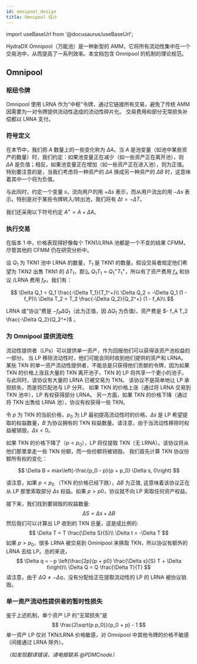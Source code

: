 ```yaml
---
id: omnipool_design
title: Omnipool 设计
---
```


import useBaseUrl from '@docusaurus/useBaseUrl';

HydraDX Omnipool（万能池）是一种新型的 AMM，它将所有流动性集中在一个交易池中，从而提高了一系列效率。本文档包含 Omnipool 的机制的理论规范。

## Omnipool

### 枢纽令牌

Omnipool 使用 LRNA 作为“中枢”令牌，通过它链接所有交易，避免了传统 AMM 因需要为一对令牌提供流动性造成的流动性碎片化。 交易费用和部分无常损失补偿都以 LRNA 支付。

### 符号定义

在本节中，我们把 $A$ 数量上的一些变化称为 $\Delta A$。当 $A$ 是池变量（如池中某些资产的数量）时，我们约定：如果池变量正在减少（如一些资产正在离开池），则 $\Delta A$ 是负值；相反，如果池变量正在增加（如一些资产正在进入池），则为正值。特别要注意的是，当我们考虑将一种资产的 $\Delta A$ 换成另一种资产的 $\Delta B$ 时，这意味着其中一个将为负值。

与此同时，约定一个变量 $s$，流向用户的用 $+\Delta s$ 表示，而从用户流出的用 $-\Delta s$ 表示。特别是对于某些令牌转入/转出池，我们将有 $\Delta t = -\Delta T$。

我们还采用以下符号约定 $A^+ = A + \Delta A$。

### 执行交易

在版本 1 中，价格表现得好像每个 TKN1/LRNA 池都是一个不变的结果 CFMM，尽管其他的 CFMM 仍在研究分析中。

设 $Q_1$ 为 TKN1 池中 LRNA 的数量，$T_1$ 是 TKN1 的数量。假设交易者规定他们希望为 TKN2 出售 TKN1 的 $\Delta T_1$，那么 $Q_1 T_1 = Q_1^+ T_1^+$，所以有了资产费用 $f_A$ 和协议 /LRNA 费用 $f_P$，我们有：

$$
\Delta Q_1 = Q_1 \frac{-\Delta T_1}{T_1^+}\\
\Delta Q_2 = -\Delta Q_1 (1 - f_P)\\
\Delta T_2 = T_2 \frac{-\Delta Q_2}{Q_2^+} (1 - f_A)\\
$$

LRNA 或“协议”费是 $- f_P \Delta Q_1$（此为正值，因 $\Delta Q_1$ 为负值)，资产费是 $- f_A T_2 \frac{-\Delta Q_2}{Q_2^+}$ 。

### 为 Omnipool 提供流动性
流动性提供者（LPs）可以提供单一资产，作为回报他们可以获得该资产池权益的一部分。 当 LP 移除流动性时，他们可能会同时收到他们提供的资产和 LRNA。
某些 TKN 的单一资产流动性提供者，不能总是只获得他们贡献的令牌，因为如果 TKN 的价格上涨且大量的 TKN 离开池子，TKN 的 LP 将共享一个更小的池子。 与此同时，该协议有大量的 LRNA 已被交易为 TKN。 该协议不是简单地让 LP 承担损失，而是将匹配池与 LP 分开。 如果 TKN 的价格上涨（通过将 LRNA 交易到 TKN 池中），LP 有权获得部分 LRNA。 另一方面，如果 TKN 的价格下降（通过将 TKN 出售给 LRNA 池），协议有权获得一些 TKN。

令 $p$ 为 TKN 的当前价格，$p_0$ 为 LP 最初提高流动性时的价格，$\Delta s$ 是 LP 希望提取的权益数量，$B$ 为协议拥有的 TKN 权益数量。请注意，由于当流动性移除时权益被销毁，$\Delta s < 0$。

如果 TKN 的价格下降了（$p < p_0$），LP 将仅提取 TKN（无 LRNA）。该协议将从他们那里拿走一些 TKN 份额，而一些份额将被销毁。
我们首先计算 TKN 协议份额所有权的变化：

$$
\Delta B = max\left(-\frac{p_0 - p}{p + p_0} \Delta s, 0\right)
$$

请注意，如果 $p < p_0$ （TKN 的价格已经下跌），$\Delta B$ 为正值, 这意味着该协议正在从 LP 那里索取部分 $\Delta s$ 权益。如果 $p > p0$，协议就不向 LP 索取任何资产权益。

接下来，我们找到要销毁的权益数量:
$$
\Delta S = \Delta s + \Delta B
$$
然后我们可以计算出 LP 收到的 TKN 总量，这是成比例的:
$$
\Delta T = T \frac{\Delta S}{S}\\
\Delta t = -\Delta T
$$
如果 $p > p_0$，很多 LRNA 被交易到 Ominipool 来换取 TKN，所以协议有额外的 LRNA 去给 LP。总的来说，
$$
\Delta q = - p \left(\frac{2p}{p + p0} \frac{\Delta s}{S} T + \Delta t\right)\\
\Delta Q = Q \frac{\Delta T}{T}
$$
请注意，由于 $\Delta Q \neq -\Delta q$，没有分配给正在提取流动性的 LP 的 LRNA 被协议销毁。

### 单一资产流动性提供者的暂时性损失
鉴于上述机制，单个资产 LP 的“无常损失”是
$$
\frac{2\sqrt{p p_0}}{p_0 + p} - 1
$$
单一资产 LP 仅对 TKN/LRNA 价格敏感，对 Omnipool 中其他令牌的价格不敏感（间接通过 LRNA 除外）。

*（如发现翻译错误，请电报联系 @PDMCnode）*
